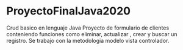 # ProyectoFinalJava2020
Crud basico en lenguaje Java
Proyecto de formulario de clientes conteniendo funciones como eliminar, actualizar , crear y buscar un registro.
Se trabajo con la metodologia modelo vista controlador.
